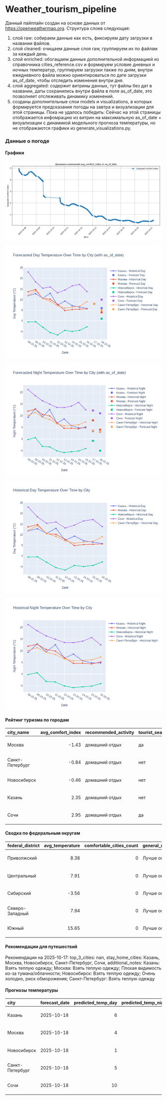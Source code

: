 # Weather_tourism_pipeline
Данный пайплайн создан на основе данных от https://openweathermap.org.
Структура слоев следующая:
  1) слой raw: 
  собираем данные как есть, фиксируем дату загрузки в названии файлов.
  2) слой cleaned:
  очищаем данные слоя raw, группируем их по файлам за каждый день.
  3) слой enriched:
  обогащаем данные дополнительной информацией из справочника cities_reference.csv и формируем условие дневных и ночных температур,
  группируем загрузки также по дням, внутри ежедневного файла можно ориентироваться по дате загрузки as_of_date, чтобы отследить изменения внутри дня.
  4) слой aggregated:
   содержит витрины данных, тут файлы без дат в названии, даты сохранились внутри файла в поле as_of_date, это позволняет отслеживать динамику изменений.
  6) созданы дополнительные слои models и visualizations, в которых формируется предсказания погоды на завтра и визуализации для этой страницы.
  Пока не удалось победить: Сейчас на этой страницы отображается инфомрацию из витрин на максимальную as_of_date + визуализации с динамикой модельного прогноза температуры, 
  но не отображаются графики из generate_visualizations.py.
<!-- WEATHER DATA START -->
### Данные о погоде

#### Графики
![Comfort Index Trend](data/visualizations/comfort_index_trend.png)

![Forecasted Day Temperature](data/visualizations/forecasted_day_temperature.png)

![Forecasted Night Temperature](data/visualizations/forecasted_night_temperature.png)

![Historical Day Temperature](data/visualizations/historical_day_temperature.png)

![Historical Night Temperature](data/visualizations/historical_night_temperature.png)

#### Рейтинг туризма по городам
| city_name       |   avg_comfort_index | recommended_activity   | tourist_season_match   | tourism_season   | tour_recommendation       | as_of_date          |
|:----------------|--------------------:|:-----------------------|:-----------------------|:-----------------|:--------------------------|:--------------------|
| Москва          |               -1.43 | домашний отдых         | да                     | Круглогодично    | домашний отдых в сезон    | 2025-10-17 07:32:00 |
| Санкт-Петербург |               -0.84 | домашний отдых         | нет                    | Май-Сентябрь     | домашний отдых вне сезона | 2025-10-17 07:32:00 |
| Новосибирск     |               -0.46 | домашний отдых         | нет                    | Июнь-Август      | домашний отдых вне сезона | 2025-10-17 07:32:00 |
| Казань          |                2.35 | домашний отдых         | нет                    | Май-Сентябрь     | домашний отдых вне сезона | 2025-10-17 07:32:00 |
| Сочи            |                2.95 | домашний отдых         | да                     | Май-Октябрь      | домашний отдых в сезон    | 2025-10-17 07:32:00 |

#### Сводка по федеральным округам
| federal_district   |   avg_temperature |   comfortable_cities_count | general_recommendation   | as_of_date          |
|:-------------------|------------------:|---------------------------:|:-------------------------|:--------------------|
| Приволжский        |              8.38 |                          0 | Лучше остаться дома      | 2025-10-17 07:32:00 |
| Центральный        |              7.91 |                          0 | Лучше остаться дома      | 2025-10-17 07:32:00 |
| Сибирский          |             -3.56 |                          0 | Лучше остаться дома      | 2025-10-17 07:32:00 |
| Северо-Западный    |              7.94 |                          0 | Лучше остаться дома      | 2025-10-17 07:32:00 |
| Южный              |             15.65 |                          0 | Лучше остаться дома      | 2025-10-17 07:32:00 |

#### Рекомендации для путешествий
Рекомендации на 2025-10-17: top_3_cities: nan, stay_home_cities: Казань, Москва, Новосибирск, Санкт-Петербург, Сочи, additional_notes: Казань: Взять теплую одежду; Москва: Взять теплую одежду; Плохая видимость из-за тумана/облачности; Новосибирск: Взять теплую одежду; Очень холодно, риск обморожения; Санкт-Петербург: Взять теплую одежду

#### Прогнозы температуры
| city            | forecast_date   |   predicted_temp_day |   predicted_temp_night | model_type       | as_of_date          |
|:----------------|:----------------|---------------------:|-----------------------:|:-----------------|:--------------------|
| Казань          | 2025-10-18      |                    6 |                      3 | LinearRegression | 2025-10-17 07:32:15 |
| Москва          | 2025-10-18      |                    4 |                      4 | LinearRegression | 2025-10-17 07:32:15 |
| Новосибирск     | 2025-10-18      |                    1 |                     -5 | LinearRegression | 2025-10-17 07:32:15 |
| Санкт-Петербург | 2025-10-18      |                    5 |                      3 | LinearRegression | 2025-10-17 07:32:15 |
| Сочи            | 2025-10-18      |                   10 |                     11 | LinearRegression | 2025-10-17 07:32:15 |


<!-- WEATHER DATA END -->
